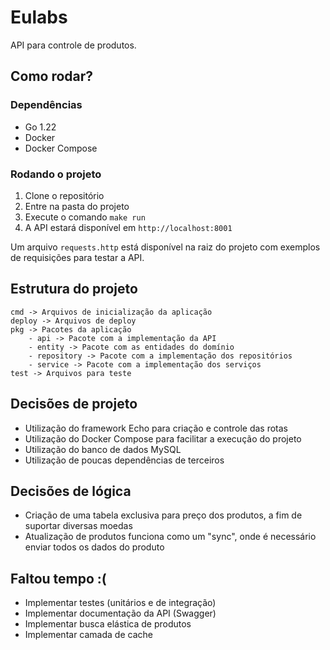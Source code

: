 # Eulabs

API para controle de produtos.

## Como rodar?
### Dependências
- Go 1.22
- Docker
- Docker Compose

### Rodando o projeto
1. Clone o repositório
2. Entre na pasta do projeto
3. Execute o comando `make run`
4. A API estará disponível em `http://localhost:8001`

Um arquivo `requests.http` está disponível na raiz do projeto com exemplos de requisições para testar a API.

## Estrutura do projeto
```
cmd -> Arquivos de inicialização da aplicação
deploy -> Arquivos de deploy
pkg -> Pacotes da aplicação
    - api -> Pacote com a implementação da API
    - entity -> Pacote com as entidades do domínio
    - repository -> Pacote com a implementação dos repositórios
    - service -> Pacote com a implementação dos serviços
test -> Arquivos para teste
```

## Decisões de projeto
- Utilização do framework Echo para criação e controle das rotas
- Utilização do Docker Compose para facilitar a execução do projeto
- Utilização do banco de dados MySQL
- Utilização de poucas dependências de terceiros

## Decisões de lógica
- Criação de uma tabela exclusiva para preço dos produtos, a fim de suportar diversas moedas
- Atualização de produtos funciona como um "sync", onde é necessário enviar todos os dados do produto

## Faltou tempo :(
- Implementar testes (unitários e de integração)
- Implementar documentação da API (Swagger)
- Implementar busca elástica de produtos
- Implementar camada de cache